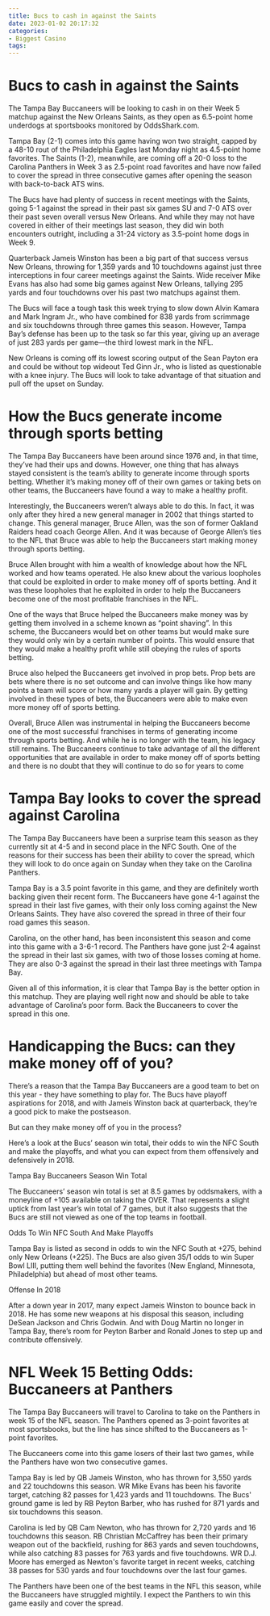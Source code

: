 ```yaml
---
title: Bucs to cash in against the Saints
date: 2023-01-02 20:17:32
categories:
- Biggest Casino
tags:
---
```



#  Bucs to cash in against the Saints

The Tampa Bay Buccaneers will be looking to cash in on their Week 5 matchup against the New Orleans Saints, as they open as 6.5-point home underdogs at sportsbooks monitored by OddsShark.com.

Tampa Bay (2-1) comes into this game having won two straight, capped by a 48-10 rout of the Philadelphia Eagles last Monday night as 4.5-point home favorites. The Saints (1-2), meanwhile, are coming off a 20-0 loss to the Carolina Panthers in Week 3 as 2.5-point road favorites and have now failed to cover the spread in three consecutive games after opening the season with back-to-back ATS wins.

The Bucs have had plenty of success in recent meetings with the Saints, going 5-1 against the spread in their past six games SU and 7-0 ATS over their past seven overall versus New Orleans. And while they may not have covered in either of their meetings last season, they did win both encounters outright, including a 31-24 victory as 3.5-point home dogs in Week 9.

Quarterback Jameis Winston has been a big part of that success versus New Orleans, throwing for 1,359 yards and 10 touchdowns against just three interceptions in four career meetings against the Saints. Wide receiver Mike Evans has also had some big games against New Orleans, tallying 295 yards and four touchdowns over his past two matchups against them.

The Bucs will face a tough task this week trying to slow down Alvin Kamara and Mark Ingram Jr., who have combined for 838 yards from scrimmage and six touchdowns through three games this season. However, Tampa Bay’s defense has been up to the task so far this year, giving up an average of just 283 yards per game—the third lowest mark in the NFL.

New Orleans is coming off its lowest scoring output of the Sean Payton era and could be without top wideout Ted Ginn Jr., who is listed as questionable with a knee injury. The Bucs will look to take advantage of that situation and pull off the upset on Sunday.

#  How the Bucs generate income through sports betting

The Tampa Bay Buccaneers have been around since 1976 and, in that time, they’ve had their ups and downs. However, one thing that has always stayed consistent is the team’s ability to generate income through sports betting. Whether it’s making money off of their own games or taking bets on other teams, the Buccaneers have found a way to make a healthy profit.

Interestingly, the Buccaneers weren’t always able to do this. In fact, it was only after they hired a new general manager in 2002 that things started to change. This general manager, Bruce Allen, was the son of former Oakland Raiders head coach George Allen. And it was because of George Allen’s ties to the NFL that Bruce was able to help the Buccaneers start making money through sports betting.

Bruce Allen brought with him a wealth of knowledge about how the NFL worked and how teams operated. He also knew about the various loopholes that could be exploited in order to make money off of sports betting. And it was these loopholes that he exploited in order to help the Buccaneers become one of the most profitable franchises in the NFL.

One of the ways that Bruce helped the Buccaneers make money was by getting them involved in a scheme known as “point shaving”. In this scheme, the Buccaneers would bet on other teams but would make sure they would only win by a certain number of points. This would ensure that they would make a healthy profit while still obeying the rules of sports betting.

Bruce also helped the Buccaneers get involved in prop bets. Prop bets are bets where there is no set outcome and can involve things like how many points a team will score or how many yards a player will gain. By getting involved in these types of bets, the Buccaneers were able to make even more money off of sports betting.

Overall, Bruce Allen was instrumental in helping the Buccaneers become one of the most successful franchises in terms of generating income through sports betting. And while he is no longer with the team, his legacy still remains. The Buccaneers continue to take advantage of all the different opportunities that are available in order to make money off of sports betting and there is no doubt that they will continue to do so for years to come

#  Tampa Bay looks to cover the spread against Carolina

The Tampa Bay Buccaneers have been a surprise team this season as they currently sit at 4-5 and in second place in the NFC South. One of the reasons for their success has been their ability to cover the spread, which they will look to do once again on Sunday when they take on the Carolina Panthers.

Tampa Bay is a 3.5 point favorite in this game, and they are definitely worth backing given their recent form. The Buccaneers have gone 4-1 against the spread in their last five games, with their only loss coming against the New Orleans Saints. They have also covered the spread in three of their four road games this season.

Carolina, on the other hand, has been inconsistent this season and come into this game with a 3-6-1 record. The Panthers have gone just 2-4 against the spread in their last six games, with two of those losses coming at home. They are also 0-3 against the spread in their last three meetings with Tampa Bay.

Given all of this information, it is clear that Tampa Bay is the better option in this matchup. They are playing well right now and should be able to take advantage of Carolina’s poor form. Back the Buccaneers to cover the spread in this one.

#  Handicapping the Bucs: can they make money off of you?

There’s a reason that the Tampa Bay Buccaneers are a good team to bet on this year - they have something to play for. The Bucs have playoff aspirations for 2018, and with Jameis Winston back at quarterback, they’re a good pick to make the postseason.

But can they make money off of you in the process?

Here’s a look at the Bucs’ season win total, their odds to win the NFC South and make the playoffs, and what you can expect from them offensively and defensively in 2018.

Tampa Bay Buccaneers Season Win Total

The Buccaneers’ season win total is set at 8.5 games by oddsmakers, with a moneyline of +105 available on taking the OVER. That represents a slight uptick from last year’s win total of 7 games, but it also suggests that the Bucs are still not viewed as one of the top teams in football.

Odds To Win NFC South And Make Playoffs

Tampa Bay is listed as second in odds to win the NFC South at +275, behind only New Orleans (+225). The Bucs are also given 35/1 odds to win Super Bowl LIII, putting them well behind the favorites (New England, Minnesota, Philadelphia) but ahead of most other teams.

Offense In 2018

After a down year in 2017, many expect Jameis Winston to bounce back in 2018. He has some new weapons at his disposal this season, including DeSean Jackson and Chris Godwin. And with Doug Martin no longer in Tampa Bay, there’s room for Peyton Barber and Ronald Jones to step up and contribute offensively.


























#  NFL Week 15 Betting Odds: Buccaneers at Panthers

The Tampa Bay Buccaneers will travel to Carolina to take on the Panthers in week 15 of the NFL season. The Panthers opened as 3-point favorites at most sportsbooks, but the line has since shifted to the Buccaneers as 1-point favorites.

The Buccaneers come into this game losers of their last two games, while the Panthers have won two consecutive games.

Tampa Bay is led by QB Jameis Winston, who has thrown for 3,550 yards and 22 touchdowns this season. WR Mike Evans has been his favorite target, catching 82 passes for 1,423 yards and 11 touchdowns. The Bucs' ground game is led by RB Peyton Barber, who has rushed for 871 yards and six touchdowns this season.

Carolina is led by QB Cam Newton, who has thrown for 2,720 yards and 16 touchdowns this season. RB Christian McCaffrey has been their primary weapon out of the backfield, rushing for 863 yards and seven touchdowns, while also catching 83 passes for 763 yards and five touchdowns. WR D.J. Moore has emerged as Newton's favorite target in recent weeks, catching 38 passes for 530 yards and four touchdowns over the last four games.

The Panthers have been one of the best teams in the NFL this season, while the Buccaneers have struggled mightily. I expect the Panthers to win this game easily and cover the spread.